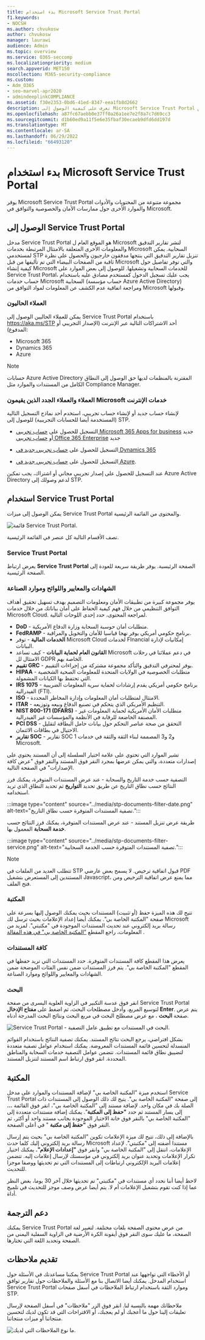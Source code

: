```yaml
---
title: بدء استخدام Microsoft Service Trust Portal
f1.keywords:
- NOCSH
ms.author: chvukosw
author: chvukosw
manager: laurawi
audience: Admin
ms.topic: overview
ms.service: O365-seccomp
ms.localizationpriority: medium
search.appverid: MET150
mscollection: M365-security-compliance
ms.custom:
- Adm_O365
- seo-marvel-apr2020
- admindeeplinkCOMPLIANCE
ms.assetid: f30e2353-0bd6-41ed-8347-eea1fb8d2662
description: تعرف على كيفية الوصول إلى Microsoft Service Trust Portal واستخدامه للمساعدة في ممارسات الأمان والخصوصية والتوافق.
ms.openlocfilehash: a87fc67aebb0e37ff0a26a1ee7e2f8a7c7d69cc3
ms.sourcegitcommit: d1b60ed9a11f5e6e35fbaf30ecaeb9dfd6dd197d
ms.translationtype: MT
ms.contentlocale: ar-SA
ms.lasthandoff: 06/29/2022
ms.locfileid: "66493120"
---
```

# <a name="get-started-with-microsoft-service-trust-portal"></a>بدء استخدام Microsoft Service Trust Portal

يوفر Microsoft Service Trust Portal مجموعة متنوعة من المحتويات والأدوات والموارد الأخرى حول ممارسات الأمان والخصوصية والتوافق في Microsoft.

## <a name="accessing-the-service-trust-portal"></a>الوصول إلى Service Trust Portal

مدخل Service Trust Portal هو الموقع العام ل Microsoft لنشر تقارير التدقيق والمعلومات الأخرى المتعلقة بالامتثال المرتبطة بخدمات Microsoft السحابية. يمكن لمستخدمي STP تنزيل تقارير التدقيق التي ينتجها مدققون خارجيون والحصول على نظرة ثاقبة من الصفحات البيضاء التي تم تأليفها من قبل Microsoft والتي توفر تفاصيل حول كيفية إنشاء Microsoft للخدمات السحابية وتشغيلها. للوصول إلى بعض الموارد على Service Trust Portal، يجب عليك تسجيل الدخول كمستخدم مصادق عليه باستخدام حساب خدمات Microsoft السحابية (حساب مؤسسة Azure Active Directory) ومراجعة اتفاقية عدم الكشف عن المعلومات لمواد التوافق من Microsoft وقبولها.

### <a name="existing-customers"></a>العملاء الحاليون

يمكن للعملاء الحاليين الوصول إلى Service Trust Portal باستخدام <https://aka.ms/STP> أحد الاشتراكات التالية عبر الإنترنت (الإصدار التجريبي أو المدفوع):

- Microsoft 365
- Dynamics 365
- Azure

 > [!NOTE]
 > حسابات Azure Active Directory المقترنة بالمنظمات لديها حق الوصول إلى النطاق الكامل من المستندات والموارد مثل Compliance Manager.

### <a name="new-customers-and-customers-evaluating-microsoft-online-services"></a>العملاء والعملاء الجدد الذين يقيمون Microsoft خدمات الإنترنت

لإنشاء حساب جديد أو لإنشاء حساب تجريبي، استخدم أحد نماذج التسجيل التالية (المستخدمة أيضا للحسابات التجريبية) للوصول إلى STP.

- التسجيل للحصول على [حساب تجريبي Microsoft 365 Apps for business](https://go.microsoft.com/fwlink/p/?LinkID=507653) جديد أو [حساب تجريبي Office 365 Enterprise](https://go.microsoft.com/fwlink/p/?LinkID=698279) جديد

- التسجيل للحصول على [حساب تجريبي جديد في Dynamics 365](https://go.microsoft.com/fwlink/?LinkId=252780)

- التسجيل للحصول على [حساب تجريبي جديد في Azure](https://go.microsoft.com/fwlink/?LinkId=722737).

عند التسجيل للحصول على إصدار تجريبي مجاني أو اشتراك، يجب تمكين Azure Active Directory لدعم وصولك إلى STP.

## <a name="using-the-service-trust-portal"></a>استخدام Service Trust Portal

يمكن الوصول إلى ميزات Service Trust Portal والمحتوى من القائمة الرئيسية.

![قائمة Service Trust Portal.](../media/STPMenus1.png)

تصف الأقسام التالية كل عنصر في القائمة الرئيسية.

### <a name="service-trust-portal"></a>Service Trust Portal

يعرض ارتباط **Service Trust Portal** الصفحة الرئيسية. يوفر طريقة سريعة للعودة إلى الصفحة الرئيسية.

### <a name="certifications-standards-regulations-and-industry-resources"></a>الشهادات والمعايير واللوائح وموارد الصناعة

يوفر مجموعة كبيرة من تطبيقات الأمان ومعلومات التصميم بهدف تسهيل تحقيق أهداف التوافق التنظيمي من خلال فهم كيفية الحفاظ على أمان بياناتك من خلال خدمات Microsoft Cloud. لمراجعة المحتوى، حدد إحدى اللوحات التالية.

- **DoD** - متطلبات أمان حوسبة السحابة وزارة الدفاع الأمريكية.
- **FedRAMP** - برنامج حكومي أمريكي يوفر نهجا قياسيا للأمان والتخويل والمراقبة.
- **الخدمات المالية** - توفر Microsoft Cloud لخدمات FInancial إمكانيات لإدارة البيانات.
- **القانون العام لحماية البيانات** - كيف تساعد Microsoft في دعم عملائنا في رحلات الامتثال لل GDPR الخاصة بهم.
- **تقييم GRC** - يوفر لمحترفي التدقيق والتأكد مجموعة مشتركة من إجراءات التقييم.
- **HIPAA** - متطلبات الخصوصية في الولايات المتحدة للمعلومات الصحية الشخصية التي تحتفظ بها الكيانات المشمولة.
- **IRS 1075** - برنامج حكومي أمريكي يقدم إرشادات لحماية سرية المعلومات الضريبية الفيدرالية (FTI).
- **ISO** - الامتثال لمتطلبات أمان المعلومات وإدارة المخاطر المحددة.
- **ITAR** - التنظيم الأمريكي الذي يتحكم في تصنيع الدفاع وبيعه وتوزيعه.
- **NIST 800-171 (DFARS)** - متطلبات الأمان الأمريكية لحماية المعلومات غير المصنفة الخاضعة للرقابة في الأنظمة والمؤسسات غير الفيدرالية.
- **PCI DSS** - التحقق من صحة عناصر التحكم حول بيانات حامل البطاقة لتقليل الاحتيال في بطاقات الائتمان.
- **تقارير SOC** - تقارير SOC 1 و2 و3 المصممة لبناء الثقة والثقة في خدمات Microsoft.

تشير الموارد التي تحتوي على علامة اختيار السلسلة إلى أن المستند يحتوي على إصدارات متعددة، والتي يمكن عرضها بمجرد النقر فوق المستند والنقر فوق "عرض كافة الإصدارات" في الصفحة التالية.  

التصفية حسب خدمة التاريخ والسحابة - عند عرض المستندات المتوفرة، يمكنك فرز النتائج حسب نطاق التاريخ عن طريق تحديد **التواريخ** ثم تحديد النطاق الذي تريد استخدامه.

:::image type="content" source="../media/stp-documents-filter-date.png" alt-text="تصفية المستندات المتوفرة حسب نطاق التاريخ.":::

طريقة عرض تنزيل المستند - عند عرض المستندات المتوفرة، يمكنك فرز النتائج حسب **خدمة السحابة** المعمول بها.

:::image type="content" source="../media/stp-documents-filter-service.png" alt-text="تصفية المستندات المتوفرة حسب الخدمة السحابية.":::

> [!NOTE]
> تتطلب العديد من الملفات في STP قبول اتفاقية ترخيص. لا يسمح بعض عارضي PDF المستندين إلى المستعرض بتشغيل Javascript، مما يمنع عرض اتفاقية الترخيص ومن فتح الملف.

### <a name="my-library"></a>المكتبة

تتيح لك هذه الميزة حفظ (أو *تثبيت*) المستندات بحيث يمكنك الوصول إليها بسرعة على صفحة "المكتبة الخاصة بي". يمكنك أيضا إعداد الإعلامات بحيث ترسل لك Microsoft رسالة بريد إلكتروني عند تحديث المستندات الموجودة في "مكتبتي". لمزيد من المعلومات، راجع المقطع ["المكتبة الخاصة بي" في هذه المقالة](#my-library-1) .

### <a name="all-documents"></a>كافة المستندات

يعرض هذا المقطع كافة المستندات المتوفرة. حدد المستندات التي تريد حفظها في المقطع "المكتبة الخاصة بي". يتم فرز المستندات ضمن نفس الفئات الموضحة ضمن الشهادات والمعايير واللوائح وموارد الصناعة.

### <a name="search"></a>البحث

انقر فوق عدسة التكبير في الزاوية العلوية اليسرى من صفحة Service Trust Portal لتوسيع المربع، وأدخل مصطلحات البحث، ثم اضغط على **مفتاح الإدخال Enter**. يتم عرض صفحة **البحث** ، مع عرض مصطلح البحث في مربع البحث ونتائج البحث المدرجة أدناه.

![Service Trust Portal - البحث في المستندات مع تطبيق عامل التصفية.](../media/86b754e1-c63c-4514-89ac-d014bf334140-2.png)

بشكل افتراضي، يرجع البحث نتائج المستند. يمكنك تصفية النتائج باستخدام القوائم المنسدلة لتحسين قائمة المستندات المعروضة. يمكنك استخدام عوامل تصفية متعددة لتضييق نطاق قائمة المستندات. تتضمن عوامل التصفية خدمات السحابة والمناطق المحددة. انقر فوق ارتباط اسم المستند لتنزيل المستند.

## <a name="my-library"></a>المكتبة

استخدم ميزة "المكتبة الخاصة بي" لإضافة المستندات والموارد على مدخل Service Trust Portal إلى صفحة "المكتبة الخاصة بي". يتيح لك ذلك الوصول إلى المستندات ذات الصلة بك في مكان واحد.  لإضافة مستند إلى "المكتبة الخاصة بي"، انقر فوق القائمة **...** إلى يسار المستند ثم حدد **"حفظ إلى المكتبة**". يمكنك إضافة مستندات متعددة إلى "المكتبة الخاصة بي" بالنقر فوق خانة الاختيار الموجودة بجانب مستند واحد أو أكثر، ثم النقر فوق **"حفظ إلى مكتبة** " في أعلى الصفحة.

بالإضافة إلى ذلك، تتيح لك ميزة الإعلامات تكوين "المكتبة الخاصة بي" بحيث يتم إرسال رسالة بريد إلكتروني إليك كلما حدث Microsoft مستندا أضفته إلى "مكتبتي". لإعداد الإعلامات، انتقل إلى "المكتبة الخاصة بي" وانقر فوق **"إعدادات الإعلام".** يمكنك اختيار تكرار الإعلامات وتحديد عنوان بريد إلكتروني في مؤسستك لإرسال إعلامات إليه. تتضمن إعلامات البريد الإلكتروني ارتباطات إلى المستندات التي تم تحديثها ووصفا موجزا للتحديث.

لاحظ أيضا أننا نحدد أي مستندات في "مكتبتي" تم تحديثها خلال آخر 30 يوما، بغض النظر عما إذا كنت تقوم بتشغيل الإعلامات أم لا. يتم أيضا عرض وصف موجز للتحديث في تلميح أداة.

## <a name="localization-support"></a>دعم الترجمة

يمكنك Service Trust Portal من عرض محتوى الصفحة بلغات مختلفة. لتغيير لغة الصفحة، ما عليك سوى النقر فوق أيقونة الكرة الأرضية في الزاوية السفلية اليمنى من الصفحة وتحديد اللغة التي تختارها.

## <a name="give-feedback"></a>تقديم ملاحظات

يمكننا مساعدتك في الأسئلة حول Service Trust Portal أو الأخطاء التي تواجهها عند استخدام المدخل. يمكنك أيضا الاتصال بنا مع الأسئلة والملاحظات حول تقارير توافق Service Trust Portal وموارد الثقة باستخدام ارتباط الملاحظات في أسفل صفحات STP.

ملاحظاتك مهمة بالنسبة لنا. انقر فوق الزر "ملاحظات" في أسفل الصفحة لإرسال تعليقات إلينا حول ما أعجبك أو لم يعجبك، أو الاقتراحات التي قد تكون لديك لتحسين منتجاتنا أو ميزات منتجاتنا.

![ما نوع الملاحظات التي لديك.](../media/5a949f4c-cd2d-4258-aa33-394f3f9feb7b.jpg)
